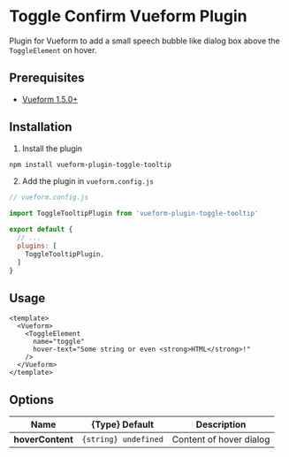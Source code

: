 # Toggle Confirm Vueform Plugin

Plugin for Vueform to add a small speech bubble like dialog box above the `ToggleElement` on hover.

## Prerequisites

- [Vueform 1.5.0+](https://github.com/vueform/vueform)

## Installation

1. Install the plugin

```bash
npm install vueform-plugin-toggle-tooltip
```

2. Add the plugin in `vueform.config.js`

```js
// vueform.config.js

import ToggleTooltipPlugin from 'vueform-plugin-toggle-tooltip'

export default {
  // ...
  plugins: [
    ToggleTooltipPlugin,
  ]
}

```

## Usage

```vue
<template>
  <Vueform>
    <ToggleElement
      name="toggle"
      hover-text="Some string or even <strong>HTML</strong>!"
    />
  </Vueform>
</template>
```

## Options

| Name             | {Type} Default       | Description             |
|------------------|----------------------|-------------------------|
| **hoverContent** | `{string} undefined` | Content of hover dialog |